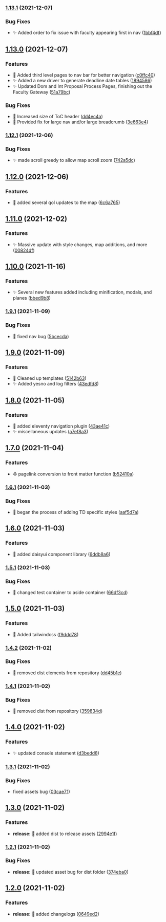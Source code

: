 ### [1.13.1](https://github.com/lusend/website/compare/v1.13.0...v1.13.1) (2021-12-07)


### Bug Fixes

* :sparkles: Added order to fix issue with faculty appearing first in nav ([1bbf4df](https://github.com/lusend/website/commit/1bbf4df8a5a434cc91b81926a64821e942a0d225))

## [1.13.0](https://github.com/lusend/website/compare/v1.12.1...v1.13.0) (2021-12-07)


### Features

* :children_crossing: Added third level pages to nav bar for better navigation ([c0ffc40](https://github.com/lusend/website/commit/c0ffc404902675cd1e1f246503a2aada32e074f4))
* :sparkles: Added a new driver to generate deadline date tables ([1894586](https://github.com/lusend/website/commit/18945865a73693f24bdf8c3f03402efde1c83ac5))
* :sparkles: Updated Dom and Int Proposal Process Pages, finishing out the Faculty Gateway ([51a79bc](https://github.com/lusend/website/commit/51a79bcbf4342233529eebecb57527b2188fd4c6))


### Bug Fixes

* :children_crossing: Increased size of ToC header ([dd4ec4a](https://github.com/lusend/website/commit/dd4ec4a0d9edc7b65c1317ae11cacafa2a34230b))
* :lipstick: Provided fix for large nav and/or large breadcrumb ([3e663e4](https://github.com/lusend/website/commit/3e663e4e20497df44c8378d8f37ca5034733930e))

### [1.12.1](https://github.com/lusend/website/compare/v1.12.0...v1.12.1) (2021-12-06)


### Bug Fixes

* :sparkles: made scroll greedy to allow map scroll zoom ([742a5dc](https://github.com/lusend/website/commit/742a5dc2f3396931b0b41e4673f279fe4ad5f794))

## [1.12.0](https://github.com/lusend/website/compare/v1.11.0...v1.12.0) (2021-12-06)


### Features

* :children_crossing: added several qol updates to the map ([6c6a765](https://github.com/lusend/website/commit/6c6a76599ec1b8a52ec0da961cf81e60453dd2f2))

## [1.11.0](https://github.com/lusend/website/compare/v1.10.0...v1.11.0) (2021-12-02)


### Features

* :sparkles: Massive update with style changes, map additions, and more ([00824df](https://github.com/lusend/website/commit/00824dff1a43640f9740a71a52f693d3bd0bb974))

## [1.10.0](https://github.com/lusend/website/compare/v1.9.1...v1.10.0) (2021-11-16)


### Features

* :sparkles: Several new features added including minification, modals, and planes ([bbed9b8](https://github.com/lusend/website/commit/bbed9b8cc65e0bf24da8a63fafab96e22c0a0f39))

### [1.9.1](https://github.com/lusend/website/compare/v1.9.0...v1.9.1) (2021-11-09)


### Bug Fixes

* :bug: fixed nav bug ([5bcecda](https://github.com/lusend/website/commit/5bcecdac280089ec57b22f6bc3a35524673ff445))

## [1.9.0](https://github.com/lusend/website/compare/v1.8.0...v1.9.0) (2021-11-09)


### Features

* :art: Cleaned up templates ([5142b63](https://github.com/lusend/website/commit/5142b635bb5b244d65a27dc0d585be97757088f3))
* :sparkles: Added yesno and log filters ([43edfd8](https://github.com/lusend/website/commit/43edfd8d6eefc7b7215fb2ca2a97d705421f768c))

## [1.8.0](https://github.com/lusend/website/compare/v1.7.0...v1.8.0) (2021-11-05)


### Features

* :construction: added eleventy navigation plugin ([43ae41c](https://github.com/lusend/website/commit/43ae41c8cbea72f33d62cfe3099f7efb26b71a9e))
* :sparkles: miscellaneous updates ([a7ef8a3](https://github.com/lusend/website/commit/a7ef8a3b09615fdeafd6690b118fde7fe7723a53))

## [1.7.0](https://github.com/lusend/website/compare/v1.6.1...v1.7.0) (2021-11-04)


### Features

* :recycle: pagelink conversion to front matter function ([b52410a](https://github.com/lusend/website/commit/b52410aac6dc8802e94824def08c5baccc13e511))

### [1.6.1](https://github.com/lusend/website/compare/v1.6.0...v1.6.1) (2021-11-03)


### Bug Fixes

* :lipstick: began the process of adding TD specific styles ([aaf5d7a](https://github.com/lusend/website/commit/aaf5d7ae00d93b6226a7a4087a0c7dea6e496fa2))

## [1.6.0](https://github.com/lusend/website/compare/v1.5.1...v1.6.0) (2021-11-03)


### Features

* :lipstick: added daisyui component library ([6ddb8a6](https://github.com/lusend/website/commit/6ddb8a60af03a2fc598e2c08d7198bed39d8a3cb))

### [1.5.1](https://github.com/lusend/website/compare/v1.5.0...v1.5.1) (2021-11-03)


### Bug Fixes

* :bug: changed test container to aside container ([66df3cd](https://github.com/lusend/website/commit/66df3cd4cd054c692f594a6e642689ba4a0143ac))

## [1.5.0](https://github.com/lusend/website/compare/v1.4.2...v1.5.0) (2021-11-03)


### Features

* :lipstick: Added tailwindcss ([f9ddd78](https://github.com/lusend/website/commit/f9ddd78450939a9562e58680d6dd8f995a53fbc8))

### [1.4.2](https://github.com/lusend/website/compare/v1.4.1...v1.4.2) (2021-11-02)


### Bug Fixes

* :bug: removed dist elements from repository ([dd45b1e](https://github.com/lusend/website/commit/dd45b1e2d99144184e1d23c4e92db832be11be47))

### [1.4.1](https://github.com/lusend/website/compare/v1.4.0...v1.4.1) (2021-11-02)


### Bug Fixes

* :bug: removed dist from repository ([359834d](https://github.com/lusend/website/commit/359834df019d7aa5b040ae455cbf126e884124d0))

## [1.4.0](https://github.com/lusend/website/compare/v1.3.1...v1.4.0) (2021-11-02)


### Features

* :sparkles: updated console statement ([d3bedd8](https://github.com/lusend/website/commit/d3bedd8a09687cf92a34bf3745baf241996a3390))

### [1.3.1](https://github.com/lusend/website/compare/v1.3.0...v1.3.1) (2021-11-02)


### Bug Fixes

* fixed assets bug ([03cae71](https://github.com/lusend/website/commit/03cae71a303ad86b8e11850d9ebbef9e7eb6b99e))

## [1.3.0](https://github.com/lusend/website/compare/v1.2.1...v1.3.0) (2021-11-02)


### Features

* **release:** :construction_worker: added dist to release assets ([2994e1f](https://github.com/lusend/website/commit/2994e1fa8ddb43b99dc228000fedf38ec3098aa6))

### [1.2.1](https://github.com/lusend/website/compare/v1.2.0...v1.2.1) (2021-11-02)


### Bug Fixes

* **release:** :construction_worker: updated asset bug for dist folder ([374eba0](https://github.com/lusend/website/commit/374eba0b87ac91eee867f535882d1e421c012155))

## [1.2.0](https://github.com/lusend/website/compare/v1.1.3...v1.2.0) (2021-11-02)


### Features

* **release:** :construction_worker: added changelogs ([0649ed2](https://github.com/lusend/website/commit/0649ed25aab19ffcb0a8c87015415edeefe05b6a))
